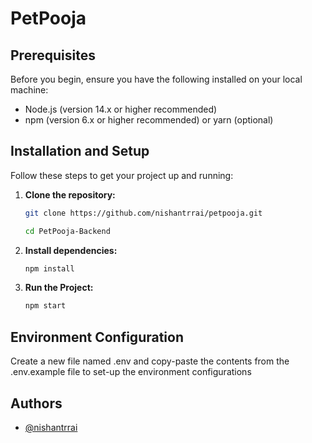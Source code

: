 # PetPooja

## Prerequisites

Before you begin, ensure you have the following installed on your local machine:

- Node.js (version 14.x or higher recommended)
- npm (version 6.x or higher recommended) or yarn (optional)

## Installation and Setup

Follow these steps to get your project up and running:

1. **Clone the repository:**

   ```sh
   git clone https://github.com/nishantrrai/petpooja.git

   cd PetPooja-Backend

   ```

2. **Install dependencies:**

   ```sh
   npm install

   ```

3. **Run the Project:**

   ```sh
   npm start
   ```

## Environment Configuration

Create a new file named .env and copy-paste the contents from the .env.example file to set-up the environment configurations

## Authors

- [@nishantrrai](https://github.com/nishantrrai)
